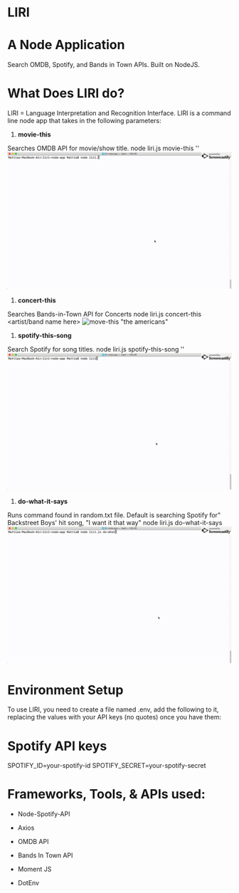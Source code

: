 # LIRI
# A Node Application 
Search OMDB, Spotify, and Bands in Town APIs.
Built on NodeJS.

# What Does LIRI do?
LIRI = Language Interpretation and Recognition Interface.
LIRI is a command line node app that takes in the following parameters: 

1. **movie-this**

Searches OMDB API for movie/show title.
node liri.js movie-this '<movie name here>'
![move-this "the americans"](movieThis.gif)

1. **concert-this**

Searches Bands-in-Town API for Concerts
node liri.js concert-this <artist/band name here>
![move-this "the americans"](concert_this.gif)

1. **spotify-this-song**

Search Spotify for song titles.
node liri.js spotify-this-song '<song name here>'
![move-this "the americans"](spotify_this.gif)

1. **do-what-it-says**

Runs command found in random.txt file. Default is searching Spotify for"
Backstreet Boys' hit song, "I want it that way"
node liri.js do-what-it-says
![move-this "the americans"](do_what_it_says.gif)

# Environment Setup
To use LIRI, you need to create a file named .env, add the following to it, replacing the values with your API keys (no quotes) once you have them: 

# Spotify API keys
SPOTIFY_ID=your-spotify-id
SPOTIFY_SECRET=your-spotify-secret

# Frameworks, Tools, & APIs used:
* Node-Spotify-API

* Axios

* OMDB API

* Bands In Town API

* Moment JS

* DotEnv